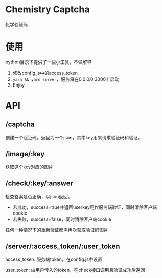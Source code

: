 # Chemistry Captcha
化学验证码

# 使用
python目录下提供了一些小工具，不做解释

1. 修改config.js中的access_token
2. `yarn && yarn server`，服务将在0.0.0.0:3000上启动
3. Enjoy

# API

## /captcha
创建一个验证码，返回为一个json，其中key用来请求验证码和验证。

## /image/:key
获取这个key对应的图片

## /check/:key/:answer
检查答案是否正确，以json返回。

- 若成功，success=true并返回userkey用作服务端验证，同时清除客户端cookie
- 若失败，success=false，同时清除客户端cookie

任何一种情况下的重新验证都需再次获取验证码图片

## /server/:access_token/:user_token
access_token: 服务端token，在config.js中设置

user_token: 由用户传入的token，在check接口调用且验证成功后返回
